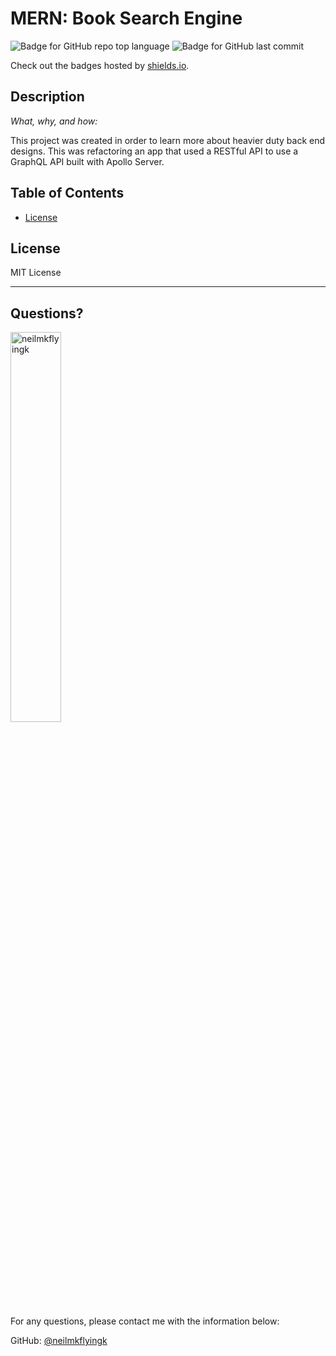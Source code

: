 # MERN: Book Search Engine

  ![Badge for GitHub repo top language](https://img.shields.io/github/languages/top/neilmkflyingk/E-librarian?style=flat&logo=appveyor) ![Badge for GitHub last commit](https://img.shields.io/github/last-commit/neilmkflyingk/E-librarian?style=flat&logo=appveyor)
  
  Check out the badges hosted by [shields.io](https://shields.io/).
  
  
  ## Description 
  
  *What, why, and how:* 
  
  This project was created in order to learn more about heavier duty back end designs. This was refactoring an app that used a RESTful API to use a GraphQL API built with Apollo Server.

  ## Table of Contents
  * [License](#license)
  
  ## License
  
  MIT License
  
  ---
  
  ## Questions?

  <img src="https://avatars.githubusercontent.com/u/126199320?v=4" alt="neilmkflyingk" width="40%" />
  
  For any questions, please contact me with the information below:
 
  GitHub: [@neilmkflyingk](https://api.github.com/users/neilmkflyingk)
